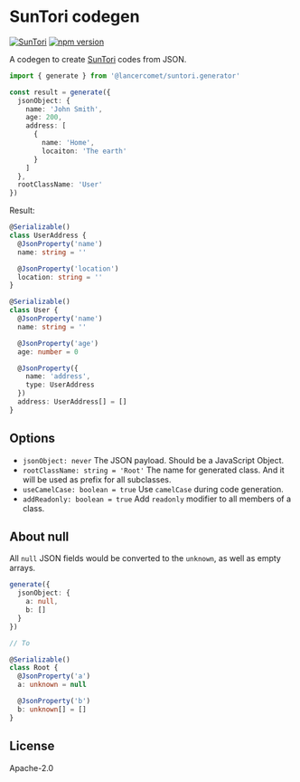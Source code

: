 # SunTori codegen

[![SunTori](https://github.com/LancerComet/SunTori/workflows/Test/badge.svg)](https://github.com/LancerComet/SunTori/actions)
[![npm version](https://badge.fury.io/js/@lancercomet%2Fsuntori.generator.svg)](https://badge.fury.io/js/@lancercomet%2Fsuntori.generator)

A codegen to create [SunTori](https://github.com/LancerComet/SunTori/tree/master/packages/suntori) codes from JSON.

```ts
import { generate } from '@lancercomet/suntori.generator'

const result = generate({
  jsonObject: {
    name: 'John Smith',
    age: 200,
    address: [
      {
        name: 'Home',
        locaiton: 'The earth'
      }
    ]
  },
  rootClassName: 'User'
})
```

Result:

```ts
@Serializable()
class UserAddress {
  @JsonProperty('name')
  name: string = ''

  @JsonProperty('location')
  location: string = ''
}

@Serializable()
class User {
  @JsonProperty('name')
  name: string = ''

  @JsonProperty('age')
  age: number = 0

  @JsonProperty({
    name: 'address',
    type: UserAddress
  })
  address: UserAddress[] = []
}
```

## Options

 - `jsonObject: never` The JSON payload. Should be a JavaScript Object.
 - `rootClassName: string = 'Root'` The name for generated class. And it will be used as prefix for all subclasses.
 - `useCamelCase: boolean = true` Use `camelCase` during code generation.
 - `addReadonly: boolean = true` Add `readonly` modifier to all members of a class.

## About null

All `null` JSON fields would be converted to the `unknown`, as well as empty arrays.

```ts
generate({
  jsonObject: {
    a: null,
    b: []
  }
})

// To

@Serializable()
class Root {
  @JsonProperty('a')
  a: unknown = null

  @JsonProperty('b')
  b: unknown[] = []
}
```

## License

Apache-2.0
